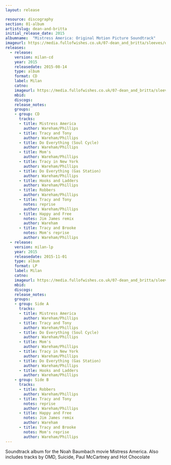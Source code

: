 ```yaml
---
layout: release

resource: discography
section: 01-album
artistslug: dean-and-britta
initial_release_date: 2015
albumname:  "Mistress America: Original Motion Picture Soundtrack"
imageurl: https://media.fullofwishes.co.uk/07-dean_and_britta/sleeves/dean-and-britta-mistress-america.jpg
releases:
  - release:
    version: milan-cd
    year: 2015
    releasedate: 2015-08-14
    type: album
    format: CD
    label: Milan
    catno:
    imageurl: https://media.fullofwishes.co.uk/07-dean_and_britta/sleeves/dean-and-britta-mistress-america.jpg
    mbid:
    discogs:
    release_notes:
    groups:
    - group: CD
      tracks:
      - title: Mistress America
        author: Wareham/Phillips
      - title: Tracy and Tony
        author: Wareham/Phillips
      - title: Do Everything (Soul Cycle)
        author: Wareham/Phillips
      - title: Mom's
        author: Wareham/Phillips
      - title: Tracy in New York
        author: Wareham/Phillips
      - title: Do Everything (Gas Station)
        author: Wareham/Phillips
      - title: Hooks and Ladders
        author: Wareham/Phillips
      - title: Robbers
        author: Wareham/Phillips
      - title: Tracy and Tony
        notes: reprise
        author: Wareham/Phillips
      - title: Happy and Free
        notes: Jim James remix
        author: Wareham
      - title: Tracy and Brooke
        notes: Mom's reprise
        author: Wareham/Phillips
  - release:
    version: milan-lp
    year: 2015
    releasedate: 2015-11-01
    type: album
    format: LP
    label: Milan
    catno:
    imageurl: https://media.fullofwishes.co.uk/07-dean_and_britta/sleeves/dean-and-britta-mistress-america-lp-britta-instagram.jpg
    mbid:
    discogs:
    release_notes:
    groups:
    - group: Side A
      tracks:
      - title: Mistress America
        author: Wareham/Phillips
      - title: Tracy and Tony
        author: Wareham/Phillips
      - title: Do Everything (Soul Cycle)
        author: Wareham/Phillips
      - title: Mom's
        author: Wareham/Phillips
      - title: Tracy in New York
        author: Wareham/Phillips
      - title: Do Everything (Gas Station)
        author: Wareham/Phillips
      - title: Hooks and Ladders
        author: Wareham/Phillips
    - group: Side B
      tracks:
      - title: Robbers
        author: Wareham/Phillips
      - title: Tracy and Tony
        notes: reprise
        author: Wareham/Phillips
      - title: Happy and Free
        notes: Jim James remix
        author: Wareham
      - title: Tracy and Brooke
        notes: Mom's reprise
        author: Wareham/Phillips
---
```

Soundtrack album for the Noah Baumbach movie Mistress America.
Also includes tracks by OMD, Suicide, Paul McCartney and Hot Chocolate

